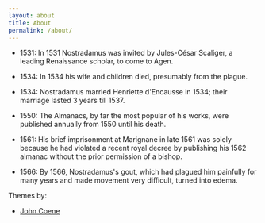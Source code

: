 ```yaml
---
layout: about
title: About
permalink: /about/
---
```


* 1531:	In 1531 Nostradamus was invited by Jules-César Scaliger, a leading Renaissance scholar, to come to Agen.

* 1534:	In 1534 his wife and children died, presumably from the plague.

* 1534:	Nostradamus married Henriette d'Encausse in 1534; their marriage lasted 3 years till 1537.

* 1550:	The Almanacs, by far the most popular of his works, were published annually from 1550 until his death.

* 1561:	His brief imprisonment at Marignane in late 1561 was solely because he had violated a recent royal decree by publishing his 1562 almanac without the prior permission of a bishop.

* 1566:	By 1566, Nostradamus's gout, which had plagued him painfully for many years and made movement very difficult, turned into edema.

Themes by: 
* [John Coene](https://github.com/JohnCoene)

<!-- 5. Replace favicon.ico in root folder -->